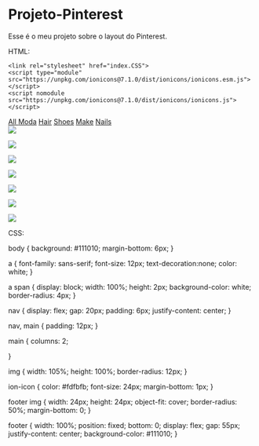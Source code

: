 # Projeto-Pinterest

Esse é o meu projeto sobre o layout do Pinterest.

HTML:

<!DOCTYPE html>
<html lang="pt-br">
<head>
    <meta charset="UTF-8">
    <meta name="viewport" content="width=device-width, initial-scale=1.0">
    <title>Pinterest</title>
    
    <link rel="stylesheet" href="index.CSS">
    <script type="module" src="https://unpkg.com/ionicons@7.1.0/dist/ionicons/ionicons.esm.js"></script>
    <script nomodule src="https://unpkg.com/ionicons@7.1.0/dist/ionicons/ionicons.js"></script>

</head>
<body>

 <nav>
  <a href="#">All
    <span></span>
  </a>
  <a href="#">Moda</a>
  <a href="#">Hair</a>
  <a href="#">Shoes</a>
  <a href="#">Make</a>
  <a href="#">Nails</a>
 </nav>

 <main>

  <img src="https://blog.oceane.com.br/wp-content/uploads/2023/12/destaquecortebutterfly.jpg">
  
  <ion-icon name="ellipsis-horizontal"></ion-icon> 
  
  <img src="https://encrypted-tbn0.gstatic.com/images?q=tbn:ANd9GcRjBgot0_J7wQAnp6twPE6IeZWBgPo1DPt-tPiHVnIJnQ&s">
  
  <ion-icon name="ellipsis-horizontal"></ion-icon>

  <img src="https://down-br.img.susercontent.com/file/1d6066da3ed65948a619be17a832006f">
  
  <ion-icon name="ellipsis-horizontal"></ion-icon>

  <img src="https://img.ltwebstatic.com/images3_spmp/2023/08/02/c4/16909730201223165cb3b28087d44dc48f50efd88f_thumbnail_720x.jpg">
   
  <ion-icon name="ellipsis-horizontal"></ion-icon>

  <img src="https://i5.walmartimages.com/asr/eaddf707-3c4d-4e16-904e-33f859181bb5.ec928b8fce2680e0d61333f8f00ab24f.jpeg?odnHeight=612&odnWidth=612&odnBg=FFFFFF">
   
  <ion-icon name="ellipsis-horizontal"></ion-icon>

  <img src="https://encrypted-tbn0.gstatic.com/images?q=tbn:ANd9GcQ4nPHo-yTTCcHTGsJMkB1VWgzoajmPmGCOOUZB5AtoNUr9tWdOIOOyHm7KWmqGLH33LL0&usqp=CAU">
  
  <ion-icon name="ellipsis-horizontal"></ion-icon>

 </main>

 <footer>
  <ion-icon name="home"></ion-icon>
  <ion-icon name="search"></ion-icon>
  <ion-icon name="add"></ion-icon>
  <ion-icon name="chatbubble-ellipses"></ion-icon>
  <img src="https://64.media.tumblr.com/c0822c28398940c1268da0674ba2be9e/a40bb05d27a18ba8-f4/s1280x1920/31cf5167f9b291089644fb7f6e4349560412f3c0.jpg">
 </footer>
</body>

CSS:

body {
    background: #111010;
    margin-bottom: 6px;
}

a {
    font-family: sans-serif;
    font-size: 12px;
    text-decoration:none;
    color: white;
}

a span {
    display: block;
    width: 100%;
    height: 2px;
    background-color: white;
    border-radius: 4px;
}

nav {
    display: flex;
    gap: 20px;
    padding: 6px;
    justify-content: center;
}

nav, main {
   padding: 12px; 
}

main {
    columns: 2;

}


img {
    width: 105%;
    height: 100%;
    border-radius: 12px;
}

ion-icon {
    color: #fdfbfb;
    font-size: 24px;
    margin-bottom: 1px;
}

footer img {
    width: 24px;
    height: 24px;
    object-fit: cover;
    border-radius: 50%;
    margin-bottom: 0;
}

footer {
    width: 100%;
    position: fixed;
    bottom: 0;
    display: flex;
    gap: 55px;
    justify-content: center;
    background-color: #111010;
}
